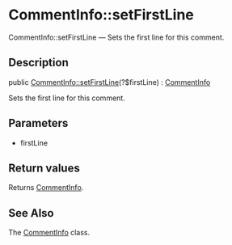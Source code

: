 CommentInfo::setFirstLine
================

CommentInfo::setFirstLine — Sets the first line for this comment.

Description
---------------


public [CommentInfo::setFirstLine](https://github.com/lingtalfi/DocTools/blob/master/doc/api/DocTools/Info/CommentInfo/setFirstLine.md)(?$firstLine) : [CommentInfo](https://github.com/lingtalfi/DocTools/blob/master/doc/api/DocTools/Info/CommentInfo.md)




Sets the first line for this comment.




Parameters
--------------


- firstLine

    


Return values
----------------

Returns [CommentInfo](https://github.com/lingtalfi/DocTools/blob/master/doc/api/DocTools/Info/CommentInfo.md).









See Also
-----------

The [CommentInfo](https://github.com/lingtalfi/DocTools/blob/master/doc/api/DocTools/Info/CommentInfo.md) class.
